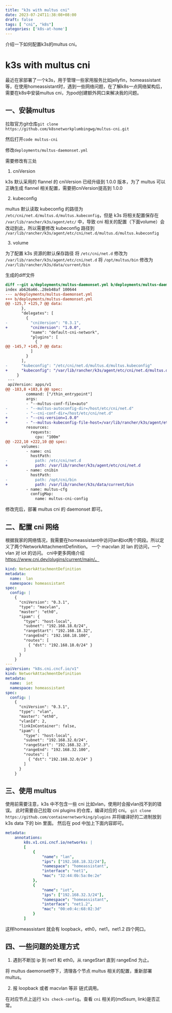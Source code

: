 ```yaml
---
title: "k3s with multus cni"
date: 2023-07-24T11:38:08+08:00
draft: false
tags: [ "cni", "k8s"]
categories: ['k8s-at-home']
---
```


介绍一下如何配置k3s的multus cni。

# k3s with multus cni

最近在家部署了一个k3s，用于管理一些家用服务比如jellyfin，homeassistant等，在使用homeassistant时，遇到一些网络问题，在了解k8s一点网络架构后，需要在k8s中安装multus cni，为pod创建额外网口来解决我的问题。
## 一、安装multus
拉取官方git仓库`git clone https://github.com/k8snetworkplumbingwg/multus-cni.git`

然后打开`code multus-cni`

修改`deployments/multus-daemonset.yml`

需要修改有三处
1. cniVersion

k3s 默认采用的 flannel 的 cniVersion 已经升级到 1.0.0 版本，为了 multus 可以正确生成 flannel 相关配置，需要把cniVersion提高到 1.0.0

2. kubeconfig

multus 默认读取 kubeconfig 的路径为 `/etc/cni/net.d/multus.d/multus.kubeconfig`，但是 k3s 将相关配置保存在 `/var/lib/rancher/k3s/agent/etc/` 中，导致 cni 相关的配置（下面volume）会改动到此，所以需要修改 kubeconfig 路径到 `/var/lib/rancher/k3s/agent/etc/cni/net.d/multus.d/multus.kubeconfig`

3. volume

为了配置 k3s 资源的默认保存路径
将 `/etc/cni/net.d` 修改为 `/var/lib/rancher/k3s/agent/etc/cni/net.d`
将 `/opt/multus/bin` 修改为 `/var/lib/rancher/k3s/data/current/bin`

生成的diff文件
```diff
diff --git a/deployments/multus-daemonset.yml b/deployments/multus-daemonset.yml
index ab626a66..28eb48af 100644
--- a/deployments/multus-daemonset.yml
+++ b/deployments/multus-daemonset.yml
@@ -125,7 +125,7 @@ data:
       },
       "delegates": [
         {
-          "cniVersion": "0.3.1",
+          "cniVersion": "1.0.0",
           "name": "default-cni-network",
           "plugins": [
             {
@@ -145,7 +145,7 @@ data:
           ]
         }
       ],
-      "kubeconfig": "/etc/cni/net.d/multus.d/multus.kubeconfig"
+      "kubeconfig": "/var/lib/rancher/k3s/agent/etc/cni/net.d/multus.d/multus.kubeconfig"
     }
 ---
 apiVersion: apps/v1
@@ -183,8 +183,8 @@ spec:
         command: ["/thin_entrypoint"]
         args:
         - "--multus-conf-file=auto"
-        - "--multus-autoconfig-dir=/host/etc/cni/net.d"
-        - "--cni-conf-dir=/host/etc/cni/net.d"
+        - "--cni-version=1.0.0"
+        - "--multus-kubeconfig-file-host=/var/lib/rancher/k3s/agent/etc/cni/net.d/multus.d/multus.kubeconfig"
         resources:
           requests:
             cpu: "100m"
@@ -222,10 +222,10 @@ spec:
       volumes:
         - name: cni
           hostPath:
-            path: /etc/cni/net.d
+            path: /var/lib/rancher/k3s/agent/etc/cni/net.d
         - name: cnibin
           hostPath:
-            path: /opt/cni/bin
+            path: /var/lib/rancher/k3s/data/current/bin
         - name: multus-cfg
           configMap:
             name: multus-cni-config
```
修改完后，部署 multus cni 的 daemonset 即可。
## 二、配置 cni 网络

根据我家的网络情况，我需要在homeassistant中访问lan和iot两个网段。所以定义了两个NetworkAttachmentDefinition。
一个 macvlan 对 lan 的访问，一个 vlan 对 iot 的访问。
cni中更多网络介绍 https://www.cni.dev/plugins/current/main/。
```yaml
kind: NetworkAttachmentDefinition
metadata:
  name:  lan
  namespace: homeassistant
spec:
  config: |
    {
      "cniVersion": "0.3.1",
      "type": "macvlan",
      "master": "eth0",
      "ipam": {
        "type": "host-local",
        "subnet": "192.168.18.0/24",
        "rangeStart": "192.168.18.32",
        "rangeEnd": "192.168.18.100",
        "routes": [
          { "dst": "192.168.18.0/24" }
        ]
      }
    }
---
apiVersion: "k8s.cni.cncf.io/v1"
kind: NetworkAttachmentDefinition
metadata:
  name:  iot
  namespace: homeassistant
spec:
  config: |
    {
      "cniVersion": "0.3.1",
      "type": "vlan",
      "master": "eth0",
      "vlanId": 2,
      "linkInContainer": false,
      "ipam": {
        "type": "host-local",
        "subnet": "192.168.32.0/24",
        "rangeStart": "192.168.32.3",
        "rangeEnd": "192.168.32.100",
        "routes": [
          { "dst": "192.168.32.0/24" }
        ]
      }
    }

```

## 三、使用 multus 
使用前需要注意，k3s 中不包含一些 cni 比如vlan，使用时会报vlan找不到的错误。
此时需要自己拉取 cni plugins 的仓库，编译对应的 cni。
`git clone https://github.com/containernetworking/plugins`
并将编译好的二进制放到 k3s data 下的 bin 里面。
然后在 pod 中加上下面内容即可。
```yaml
metadata:
    annotations:
        k8s.v1.cni.cncf.io/networks: |
        [
            {
                "name": "lan",
                "ips": ["192.168.18.32/24"],
                "namespace": "homeassistant",
                "interface": "net1",
                "mac": "32:44:0b:5a:0e:2e"
            },
            {
                "name": "iot",
                "ips": ["192.168.32.3/24"],
                "namespace": "homeassistant",
                "interface": "net1.2",
                "mac": "00:e0:4c:68:02:3d"
            }
        ]

```
这样homeassistant 就会有 loopback，eth0，net1，net1.2 四个网口。

## 四、一些问题的处理方式

1. 遇到不断加 ip 到 net1 和 eth0。从 rangeStart 直到 rangeEnd 为止。

将 multus daemonset停下，清理各个节点 multus 相关的配置，重新部署 multus。

2. 报 loopback 或者 macvlan 等非 链式调用。

在对应节点上运行 `k3s check-config`。查看 `cni` 相关的(md5sum, link)是否正常。
